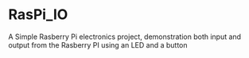 # RasPi_IO
A Simple Rasberry Pi electronics project, demonstration both input and output from the Rasberry PI using an LED and a button
